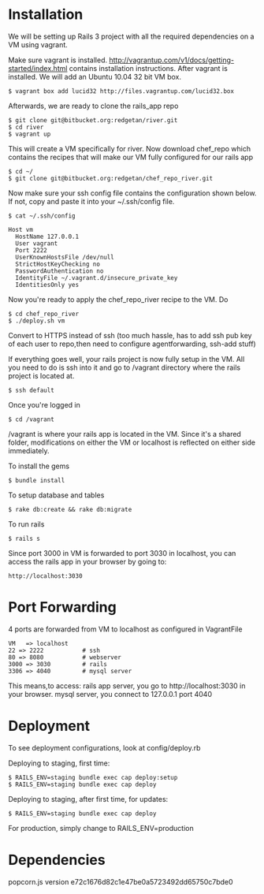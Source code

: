 Installation
====

  We will be setting up Rails 3 project with all the required dependencies on
  a VM using vagrant.

  Make sure vagrant is installed. http://vagrantup.com/v1/docs/getting-started/index.html contains installation instructions. After vagrant is installed. We will add an Ubuntu 10.04 32 bit VM box.

    $ vagrant box add lucid32 http://files.vagrantup.com/lucid32.box

  Afterwards, we are ready to clone the rails_app repo

    $ git clone git@bitbucket.org:redgetan/river.git
    $ cd river
    $ vagrant up

  This will create a VM specifically for river.
  Now download chef_repo which contains the recipes that will make our VM fully configured for our rails app

    $ cd ~/
    $ git clone git@bitbucket.org:redgetan/chef_repo_river.git

  Now make sure your ssh config file contains the configuration shown below. If not, copy and paste it into your ~/.ssh/config file.

    $ cat ~/.ssh/config

    Host vm
      HostName 127.0.0.1
      User vagrant
      Port 2222
      UserKnownHostsFile /dev/null
      StrictHostKeyChecking no
      PasswordAuthentication no
      IdentityFile ~/.vagrant.d/insecure_private_key
      IdentitiesOnly yes

  Now you're ready to apply the chef_repo_river recipe to the VM. Do

    $ cd chef_repo_river
    $ ./deploy.sh vm

  Convert to HTTPS instead of ssh (too much hassle, has to add ssh pub key of each user to repo,then need to configure agentforwarding, ssh-add stuff)

  If everything goes well, your rails project is now fully setup in the VM. All you need to do is ssh into it and go to /vagrant directory where the rails project is located at.

    $ ssh default

  Once you're logged in

    $ cd /vagrant

  /vagrant is where your rails app is located in the VM. Since it's a shared folder, modifications on either the VM or localhost is reflected on either side immediately.

  To install the gems

    $ bundle install

  To setup database and tables

    $ rake db:create && rake db:migrate

  To run rails

    $ rails s

  Since port 3000 in VM is forwarded to port 3030 in localhost, you can access the rails app in your browser by going to:

    http://localhost:3030

Port Forwarding
====
  4 ports are forwarded from VM to localhost as configured in VagrantFile

    VM   => localhost
    22 => 2222           # ssh
    80 => 8080           # webserver
    3000 => 3030         # rails
    3306 => 4040         # mysql server

  This means,to access:
    rails app server, you go to http://localhost:3030 in your browser.
    mysql server, you connect to 127.0.0.1 port 4040

Deployment
====

  To see deployment configurations, look at config/deploy.rb

  Deploying to staging, first time:

    $ RAILS_ENV=staging bundle exec cap deploy:setup
    $ RAILS_ENV=staging bundle exec cap deploy

  Deploying to staging, after first time, for updates:

    $ RAILS_ENV=staging bundle exec cap deploy

  For production, simply change to RAILS_ENV=production

Dependencies
====

  popcorn.js version e72c1676d82c1e47be0a5723492dd65750c7bde0

